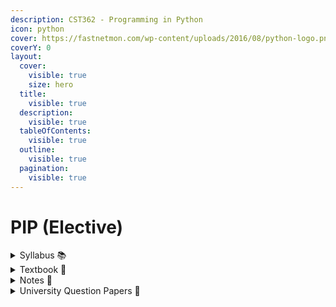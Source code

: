 ```yaml
---
description: CST362 - Programming in Python
icon: python
cover: https://fastnetmon.com/wp-content/uploads/2016/08/python-logo.png
coverY: 0
layout:
  cover:
    visible: true
    size: hero
  title:
    visible: true
  description:
    visible: true
  tableOfContents:
    visible: true
  outline:
    visible: true
  pagination:
    visible: true
---
```


# PIP (Elective)

<details>

<summary>Syllabus 📚</summary>

[CST362](https://drive.google.com/file/d/1zVgRJtu0xv9mk-VrQSi9ycjqvqWoheOc/view?usp=drive_link) 👈

</details>

<details>

<summary>Textbook 📖</summary>

[PIP Textbook](https://drive.google.com/drive/folders/1V16ykcPA_sht3jP_5-7Y8W-ZKxFR-UoY?usp=drive_link) 👈

</details>

<details>

<summary>Notes 📒</summary>

[PIP Notes](https://drive.google.com/drive/folders/1iAZrUvYEK8B05yrr8dCuSrRuEPPV8DMd?usp=drive_link) 👈

</details>

<details>

<summary>University Question Papers 📄</summary>

[PIP PYQs](https://drive.google.com/drive/folders/1mlqZw_UDPEHERzutKfpYpdYwQJUy9u8f?usp=drive_link) 👈

</details>
